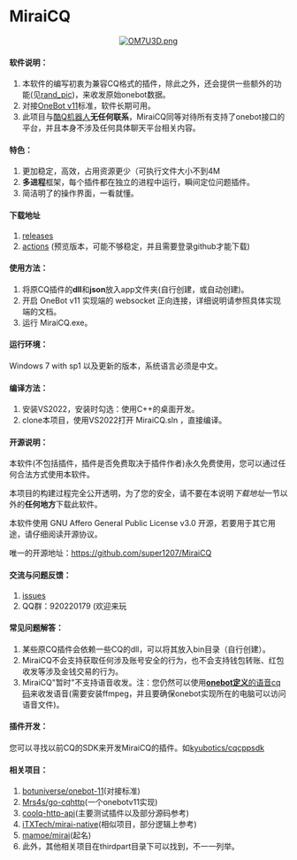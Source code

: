 MiraiCQ
==

<div align=center>
	<a href="https://imgtu.com/i/OM7U3D"><img src="https://s1.ax1x.com/2022/05/07/OM7U3D.png" alt="OM7U3D.png" border="0" /></a>
</div>

#### 软件说明：

1. 本软件的编写初衷为兼容CQ格式的插件，除此之外，还会提供一些额外的功能(见[rand_pic](https://github.com/super1207/rand_pic))，来收发原始onebot数据。
2. 对接[OneBot v11](https://github.com/botuniverse/onebot-11)标准，软件长期可用。
3. 此项目与[酷Q机器人](https://baike.baidu.com/item/%E9%85%B7Q)**无任何联系**，MiraiCQ同等对待所有支持了onebot接口的平台，并且本身不涉及任何具体聊天平台相关内容。

#### 特色：

1. 更加稳定，高效，占用资源更少（可执行文件大小不到4M
2. **多进程**框架，每个插件都在独立的进程中运行，瞬间定位问题插件。
3. 简洁明了的操作界面，一看就懂。

#### 下载地址
1. [releases](https://github.com/super1207/MiraiCQ/releases)
2. [actions](https://github.com/super1207/MiraiCQ/actions) (预览版本，可能不够稳定，并且需要登录github才能下载)

#### 使用方法：

1. 将原CQ插件的**dll**和**json**放入app文件夹(自行创建，或自动创建)。
2. 开启 OneBot v11 实现端的 websocket 正向连接，详细说明请参照具体实现端的文档。
3. 运行 MiraiCQ.exe。

#### 运行环境：
	
Windows 7 with sp1 以及更新的版本，系统语言必须是中文。

#### 编译方法：

1. 安装VS2022，安装时勾选：使用C++的桌面开发。
2. clone本项目，使用VS2022打开 MiraiCQ.sln ，直接编译。

#### 开源说明：

本软件(不包括插件，插件是否免费取决于插件作者)永久免费使用，您可以通过任何合法方式使用本软件。

本项目的构建过程完全公开透明，为了您的安全，请不要在本说明*下载地址*一节以外的**任何地方**下载此软件。

本软件使用 GNU Affero General Public License v3.0 开源，若要用于其它用途，请仔细阅读开源协议。

唯一的开源地址：https://github.com/super1207/MiraiCQ

#### 交流与问题反馈：
1. [issues](https://github.com/super1207/MiraiCQ/issues)
2. QQ群：920220179 (欢迎来玩

#### 常见问题解答：
1. 某些原CQ插件会依赖一些CQ的dll，可以将其放入bin目录（自行创建）。
2. MiraiCQ不会支持获取任何涉及账号安全的行为，也不会支持钱包转账、红包收发等涉及金钱交易的行为。
3. MiraiCQ"暂时"不支持语音收发。注：您仍然可以使用[**onebot定义**的语音cq码](https://github.com/botuniverse/onebot-11/blob/master/message/segment.md#%E8%AF%AD%E9%9F%B3)来收发语音(需要安装ffmpeg，并且要确保onebot实现所在的电脑可以访问语音文件)。

#### 插件开发：

您可以寻找以前CQ的SDK来开发MiraiCQ的插件。如[kyubotics/cqcppsdk](https://github.com/kyubotics/cqcppsdk)

#### 相关项目：

1. [botuniverse/onebot-11](https://github.com/botuniverse/onebot-11)(对接标准)
2. [Mrs4s/go-cqhttp](https://github.com/Mrs4s/go-cqhttp)(一个onebotv11实现)
3. [coolq-http-api](https://github.com/kyubotics/coolq-http-api)(主要测试插件以及部分源码参考)
4. [iTXTech/mirai-native](https://github.com/iTXTech/mirai-native)(相似项目，部分逻辑上参考)
5. [mamoe/mirai](https://github.com/mamoe/mirai)(起名)
6. 此外，其他相关项目在thirdpart目录下可以找到，不一一列举。

